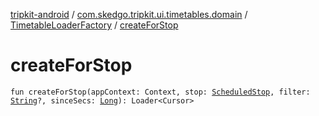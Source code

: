 [tripkit-android](../../index.md) / [com.skedgo.tripkit.ui.timetables.domain](../index.md) / [TimetableLoaderFactory](index.md) / [createForStop](./create-for-stop.md)

# createForStop

`fun createForStop(appContext: Context, stop: `[`ScheduledStop`](../../com.skedgo.tripkit.common.model/-scheduled-stop/index.md)`, filter: `[`String`](https://kotlinlang.org/api/latest/jvm/stdlib/kotlin/-string/index.html)`?, sinceSecs: `[`Long`](https://kotlinlang.org/api/latest/jvm/stdlib/kotlin/-long/index.html)`): Loader<Cursor>`